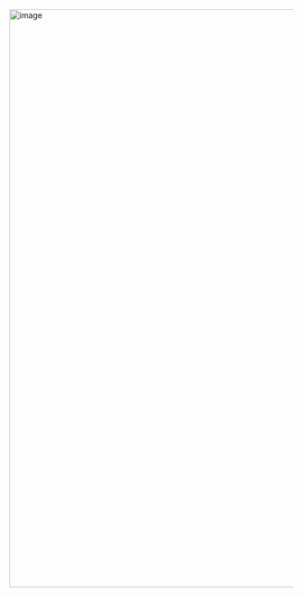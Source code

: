 <img width="1912" height="1024" alt="image" src="https://github.com/user-attachments/assets/2b6cb8e8-c140-48ae-9a96-91f95bc8d0be" />
